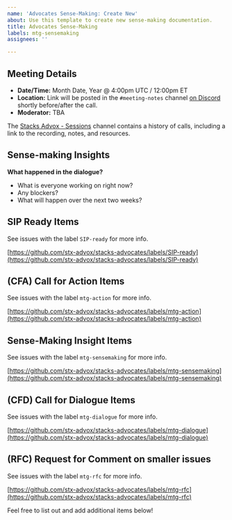 ```yaml
---
name: 'Advocates Sense-Making: Create New'
about: Use this template to create new sense-making documentation.
title: Advocates Sense-Making
labels: mtg-sensemaking
assignees: ''

---
```


## Meeting Details

- **Date/Time:** Month Date, Year @ 4:00pm UTC / 12:00pm ET
- **Location:** Link will be posted in the `#meeting-notes` channel [on Discord](https://community.blockstack.org/discord) shortly before/after the call.
- **Moderator:** TBA

The [Stacks Advox - Sessions](https://discord.com/channels/621759717756370964/872645232112582707) channel contains a history of calls, including a link to the recording, notes, and resources.

## Sense-making Insights

**What happened in the dialogue?**

- What is everyone working on right now?
- Any blockers?
- What will happen over the next two weeks?

## SIP Ready Items

See issues with the label `SIP-ready` for more info.

[https://github.com/stx-advox/stacks-advocates/labels/SIP-ready](https://github.com/stx-advox/stacks-advocates/labels/SIP-ready)

## (CFA) Call for Action Items

See issues with the label `mtg-action` for more info.

[https://github.com/stx-advox/stacks-advocates/labels/mtg-action](https://github.com/stx-advox/stacks-advocates/labels/mtg-action)

## Sense-Making Insight Items

See issues with the label `mtg-sensemaking` for more info.


[https://github.com/stx-advox/stacks-advocates/labels/mtg-sensemaking](https://github.com/stx-advox/stacks-advocates/labels/mtg-sensemaking)


## (CFD) Call for Dialogue Items

See issues with the label `mtg-dialogue` for more info.

[https://github.com/stx-advox/stacks-advocates/labels/mtg-dialogue](https://github.com/stx-advox/stacks-advocates/labels/mtg-dialogue)

## (RFC) Request for Comment on smaller issues

See issues with the label `mtg-rfc` for more info.


[https://github.com/stx-advox/stacks-advocates/labels/mtg-rfc](https://github.com/stx-advox/stacks-advocates/labels/mtg-rfc)


Feel free to list out and add additional items below!
